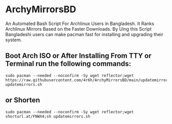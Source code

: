 # ArchyMirrorsBD
An Automated Bash Script For Archlinux Users in Bangladesh.
It Ranks Archlinux Mirrors Based on the Faster Downloads.
By Uing this Script Bangladeshi users can make pacman fast for installing and upgrading their system.

## Boot Arch ISO or After Installing From TTY or Terminal run the following commands:

```
sudo pacman --needed --noconfirm -Sy wget reflector;wget https://raw.githubusercontent.com/4r6h/ArchyMirrorsBD/main/updatemirrors.sh;sh updatemirrors.sh

```
## or Shorten 

```
sudo pacman --needed --noconfirm -Sy wget reflector;wget shorturl.at/FNWX4;sh updatemirrors.sh

```

